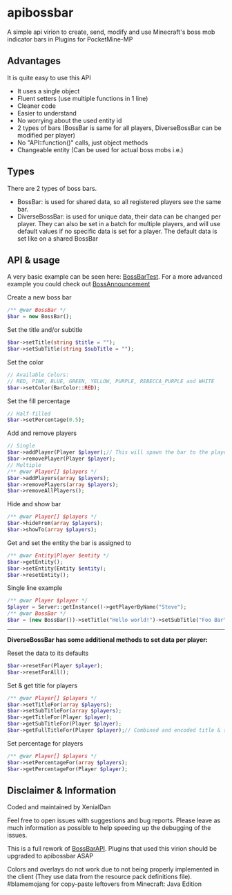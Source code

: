 # apibossbar
A simple api virion to create, send, modify and use Minecraft's boss mob indicator bars in Plugins for PocketMine-MP
## Advantages
It is quite easy to use this API
- It uses a single object
- Fluent setters (use multiple functions in 1 line)
- Cleaner code
- Easier to understand
- No worrying about the used entity id
- 2 types of bars (BossBar is same for all players, DiverseBossBar can be modified per player)
- No "API::function()" calls, just object methods
- Changeable entity (Can be used for actual boss mobs i.e.)
## Types
There are 2 types of boss bars.
- BossBar: is used for shared data, so all registered players see the same bar.
- DiverseBossBar: is used for unique data, their data can be changed per player. They can also be set in a batch for multiple players, and will use default values if no specific data is set for a player. The default data is set like on a shared BossBar
## API & usage
A very basic example can be seen here: [BossBarTest](https://github.com/thebigsmileXD/BossBarTest). For a more advanced example you could check out [BossAnnouncement](https://github.com/thebigsmileXD/BossAnnouncement)

Create a new boss bar
```php
/** @var BossBar */
$bar = new BossBar();
```
Set the title and/or subtitle
```php
$bar->setTitle(string $title = "");
$bar->setSubTitle(string $subTitle = "");
```
Set the color
```php
// Available Colors:
// RED, PINK, BLUE, GREEN, YELLOW, PURPLE, REBECCA_PURPLE and WHITE
$bar->setColor(BarColor::RED);
```
Set the fill percentage
```php
// Half-filled
$bar->setPercentage(0.5);
```
Add and remove players
```php
// Single
$bar->addPlayer(Player $player);// This will spawn the bar to the player
$bar->removePlayer(Player $player);
// Multiple
/** @var Player[] $players */
$bar->addPlayers(array $players);
$bar->removePlayers(array $players);
$bar->removeAllPlayers();
```
Hide and show bar
```php
/** @var Player[] $players */
$bar->hideFrom(array $players);
$bar->showTo(array $players);
```
Get and set the entity the bar is assigned to
```php
/** @var Entity|Player $entity */
$bar->getEntity();
$bar->setEntity(Entity $entity);
$bar->resetEntity();
```
Single line example
```php
/** @var Player $player */
$player = Server::getInstance()->getPlayerByName("Steve");
/** @var BossBar */
$bar = (new BossBar())->setTitle("Hello world!")->setSubTitle("Foo Bar")->setPercentage(0.5)->addPlayer($player);
```
---
**DiverseBossBar has some additional methods to set data per player:**

Reset the data to its defaults
```php
$bar->resetFor(Player $player);
$bar->resetForAll();
```
Set & get title for players
```php
/** @var Player[] $players */
$bar->setTitleFor(array $players);
$bar->setSubTitleFor(array $players);
$bar->getTitleFor(Player $player);
$bar->getSubTitleFor(Player $player);
$bar->getFullTitleFor(Player $player);// Combined and encoded title & subtitle
```
Set percentage for players
```php
/** @var Player[] $players */
$bar->setPercentageFor(array $players);
$bar->getPercentageFor(Player $player);
```
## Disclaimer & Information
Coded and maintained by XenialDan

Feel free to open issues with suggestions and bug reports. Please leave as much information as possible to help speeding up the debugging of the issues.

This is a full rework of [BossBarAPI](https://github.com/thebigsmileXD/BossBarAPI). Plugins that used this virion should be upgraded to apibossbar ASAP

Colors and overlays do not work due to not being properly implemented in the client (They use data from the resource pack definitions file). #blamemojang for copy-paste leftovers from Minecraft: Java Edition
